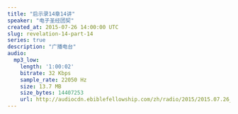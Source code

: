 ```yaml
---
title: "启示录14章14讲"
speaker: "电子圣经团契"
created_at: 2015-07-26 14:00:00 UTC
slug: revelation-14-part-14
series: true
description: "广播电台"
audio:
  mp3_low:
    length: '1:00:02'
    bitrate: 32 Kbps
    sample_rate: 22050 Hz
    size: 13.7 MB
    size_bytes: 14407253
    url: http://audiocdn.ebiblefellowship.com/zh/radio/2015/2015.07.26_EBF_-_Revelation_14_Part_14.mp3
---
```

